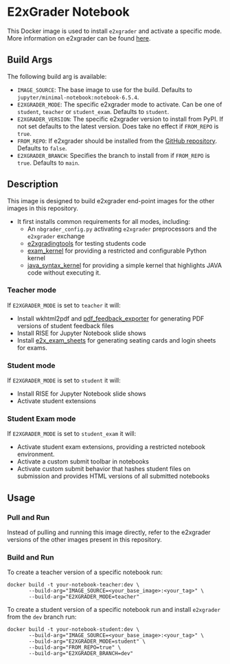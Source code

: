 # E2xGrader Notebook

This Docker image is used to install `e2xgrader` and activate a specific mode.   
More information on e2xgrader can be found [here](https://github.com/Digiklausur/e2xgrader).

## Build Args

The following build arg is available:

* `IMAGE_SOURCE`: The base image to use for the build. Defaults to `jupyter/minimal-notebook:notebook-6.5.4`.
* `E2XGRADER_MODE`: The specific e2xgrader mode to activate. Can be one of `student`, `teacher` or `student_exam`. Defaults to `student`.
* `E2XGRADER_VERSION`: The specific e2xgrader version to install from PyPI. If not set defaults to the latest version. Does take no effect if `FROM_REPO` is `true`.
* `FROM_REPO`: If e2xgrader should be installed from the [GitHub repository](https://github.com/Digiklausur/e2xgrader). Defaults to `false`.
* `E2XGRADER_BRANCH`: Specifies the branch to install from if `FROM_REPO` is `true`. Defaults to `main`.

## Description

This image is designed to build e2xgrader end-point images for the other images in this repository.

* It first installs common requirements for all modes, including:
    + An `nbgrader_config.py` activating `e2xgrader` preprocessors and the `e2xgrader` exchange
    + [e2xgradingtools](https://github.com/DigiKlausur/e2xgradingtools) for testing students code
    + [exam_kernel](https://github.com/DigiKlausur/exam_kernel) for providing a restricted and configurable Python kernel
    + [java_syntax_kernel](https://github.com/DigiKlausur/java_syntax_kernel) for providing a simple kernel that highlights JAVA code without executing it.

### Teacher mode

If `E2XGRADER_MODE` is set to `teacher` it will:

* Install wkhtml2pdf and [pdf_feedback_exporter](https://github.com/DigiKlausur/e2xgradingtools) for generating PDF versions of student feedback files
* Install RISE for Jupyter Notebook slide shows
* Install [e2x_exam_sheets](https://github.com/DigiKlausur/e2xgradingtools) for generating seating cards and login sheets for exams.

### Student mode

If `E2XGRADER_MODE` is set to `student` it will:

* Install RISE for Jupyter Notebook slide shows
* Activate student extensions 

### Student Exam mode

If `E2XGRADER_MODE` is set to `student_exam` it will:

* Activate student exam extensions, providing a restricted notebook environment.
* Activate a custom submit toolbar in notebooks
* Activate custom submit behavior that hashes student files on submission and provides HTML versions of all submitted notebooks

## Usage

### Pull and Run

Instead of pulling and running this image directly, refer to the e2xgrader versions of the other images present in this repository.

### Build and Run

To create a teacher version of a specific notebook run:

```
docker build -t your-notebook-teacher:dev \
       --build-arg="IMAGE_SOURCE=<your_base_image>:<your_tag>" \
       --build-arg="E2XGRADER_MODE=teacher"
```

To create a student version of a specific notebook run and install `e2xgrader` from the `dev` branch run:

```
docker build -t your-notebook-student:dev \
       --build-arg="IMAGE_SOURCE=<your_base_image>:<your_tag>" \       
       --build-arg="E2XGRADER_MODE=student" \
       --build-arg="FROM_REPO=true" \
       --build-arg="E2XGRADER_BRANCH=dev"
```